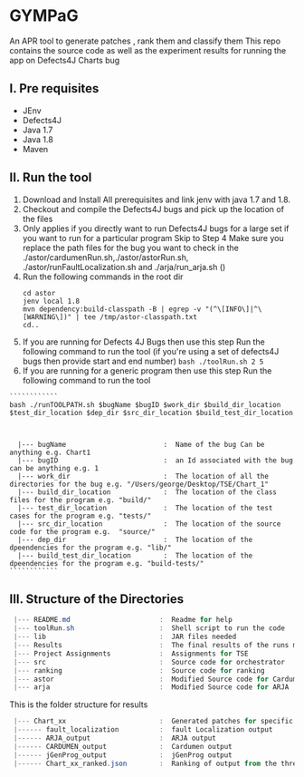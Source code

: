 # GYMPaG

An APR tool to generate patches , rank them and classify them
This repo contains the source code as well as the experiment results for running the app on Defects4J Charts bug


I. Pre requisites
--------------
 - JEnv
 - Defects4J
 - Java 1.7
 - Java 1.8
 - Maven

II. Run the tool
---------------------------
 1. Download and Install All prerequisites and link jenv with java 1.7 and 1.8.
 2. Checkout and compile the Defects4J bugs and pick up the location of the files
 3. Only applies if you directly want to run Defects4J bugs for a large set if you want to run for a particular program Skip to Step 4
      Make sure you replace the path files for the bug you want to check in the ./astor/cardumenRun.sh,./astor/astorRun.sh, ./astor/runFaultLocalization.sh and ./arja/run_arja.sh ()
 4. Run the following commands in the root dir
    ````````````
    cd astor
    jenv local 1.8
    mvn dependency:build-classpath -B | egrep -v "(^\[INFO\]|^\[WARNING\])" | tee /tmp/astor-classpath.txt
    cd..
    ````````````
  5. If you are running for Defects 4J Bugs then use this step
    Run the following command to run the tool (if you're using a set of defects4J bugs then provide start and end number)
    ````````````
    bash ./toolRun.sh 2 5
    ````````````
   6. If you are running for a generic program then use this step
    Run the following command to run the tool 
    
    
    ````````````
    bash ./runTOOLPATH.sh $bugName $bugID $work_dir $build_dir_location $test_dir_location $dep_dir $src_dir_location $build_test_dir_location
    
    
   
      |--- bugName                        :  Name of the bug Can be anything e.g. Chart1
      |--- bugID                          :  an Id associated with the bug can be anything e.g. 1
      |--- work_dir                       :  The location of all the directories for the bug e.g. "/Users/george/Desktop/TSE/Chart_1"
      |--- build_dir_location             :  The location of the class files for the program e.g. "build/"
      |--- test_dir_location              :  The location of the test cases for the program e.g. "tests/"
      |--- src_dir_location               :  The location of the source code for the program e.g.  "source/"
      |--- dep_dir                        :  The location of the dpeendencies for the program e.g. "lib/"
      |--- build_test_dir_location        :  The location of the dpeendencies for the program e.g. "build-tests/"
    ````````````

 
 III. Structure of the Directories
 -------------------------------
 ```powershell
  |--- README.md                      :  Readme for help
  |--- toolRun.sh                     :  Shell script to run the code
  |--- lib                            :  JAR files needed
  |--- Results                        :  The final results of the runs made by the system
  |--- Project Assignments            :  Assignments for TSE
  |--- src                            :  Source code for orchestrator
  |--- ranking                        :  Source code for ranking
  |--- astor                          :  Modified Source code for Cardumen, jGenProg and Fault localization
  |--- arja                           :  Modified Source code for ARJA
```


This is the folder structure for results
 ```powershell
  |--- Chart_xx                       :  Generated patches for specific bugs
  |------ fault_localization          :  fault Localization output
  |------ ARJA_output                 :  ARJA output
  |------ CARDUMEN_output             :  Cardumen output
  |------ jGenProg_output             :  jGenProg output
  |------ Chart_xx_ranked.json        :  Ranking of output from the three tools
```
